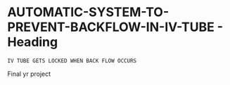 # AUTOMATIC-SYSTEM-TO-PREVENT-BACKFLOW-IN-IV-TUBE - Heading
```
IV TUBE GETS LOCKED WHEN BACK FLOW OCCURS
```
Final yr project
